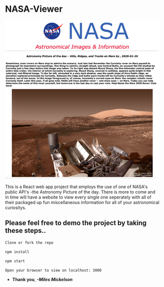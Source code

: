 # NASA-Viewer

![](images/ProjectScreenshot.png)

This is a React web app project that employs the use of one of NASA's public API's -the Astronomy Picture of 
the day. There is more to come and in time will have a website to view every single one seperately with all of their packaged up fun miscellaneous information for all of your astronomical curiositys.

## Please feel free to demo the project by taking these steps..
```
Clone or fork the repo
```
```
npm install
```
```
npm start
```
```
Open your browser to view on localhost: 3000
```
* **Thank you**, ***-Miles Mickelson***
